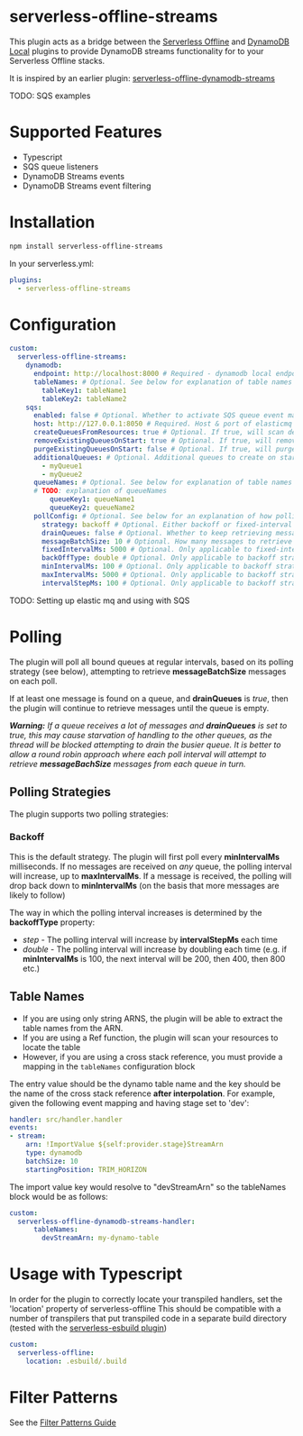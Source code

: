 # serverless-offline-streams

This plugin acts as a bridge between the [Serverless Offline](https://github.com/dherault/serverless-offline) and 
[DynamoDB Local](https://github.com/99x/serverless-dynamodb-local) plugins to provide DynamoDB streams functionality for
to your Serverless Offline stacks.

It is inspired by an earlier plugin: [serverless-offline-dynamodb-streams](https://github.com/CoorpAcademy/serverless-plugin)


TODO: SQS examples  

# Supported Features
* Typescript
* SQS queue listeners
* DynamoDB Streams events
* DynamoDB Streams event filtering

# Installation

```bash
npm install serverless-offline-streams
```

In your serverless.yml:
```yaml
plugins:
  - serverless-offline-streams
```

# Configuration
```yaml
custom:
  serverless-offline-streams:
    dynamodb:
      endpoint: http://localhost:8000 # Required - dynamodb local endpoint
      tableNames: # Optional. See below for explanation of table names mapping 
        tableKey1: tableName1
        tableKey2: tableName2
    sqs:
      enabled: false # Optional. Whether to activate SQS queue event mappings
      host: http://127.0.0.1:8050 # Required. Host & port of elasticmq instance  
      createQueuesFromResources: true # Optional. If true, will scan defined Resources for queues and create them according to the config
      removeExistingQueuesOnStart: true # Optional. If true, will remove all existing queues in elasticmq on startup
      purgeExistingQueuesOnStart: false # Optional. If true, will purge all existing queues in elasticmq on startup
      additionalQueues: # Optional. Additional queues to create on startup
        - myQueue1
        - myQueue2
      queueNames: # Optional. See below for explanation of table names mapping
      # TODO: explanation of queueNames
          queueKey1: queueName1
          queueKey2: queueName2
      pollConfig: # Optional. See below for an explanation of how polling works
        strategy: backoff # Optional. Either backoff or fixed-interval
        drainQueues: false # Optional. Whether to keep retrieving messages from a queue until there are no messages, if a message is found
        messageBatchSize: 10 # Optional. How many messages to retrieve in each batch
        fixedIntervalMs: 5000 # Optional. Only applicable to fixed-interval strategy
        backOffType: double # Optional. Only applicable to backoff strategy. Either double or step
        minIntervalMs: 100 # Optional. Only applicable to backoff strategy
        maxIntervalMs: 5000 # Optional. Only applicable to backoff strategy
        intervalStepMs: 100 # Optional. Only applicable to backoff strategy with step backoffType
```
    

TODO: Setting up elastic mq and using with SQS

# Polling
The plugin will poll all bound queues at regular intervals, based on its polling strategy (see below), attempting to 
retrieve **messageBatchSize** messages on each poll.

If at least one message is found on a queue, and **drainQueues** is _true_, then the plugin will continue to retrieve
messages until the queue is empty.

_**Warning:** If a queue receives a lot of messages and **drainQueues** is set to true, this may cause starvation of 
handling to the other queues, as the thread will be blocked attempting to drain the busier queue. It is better to allow 
a round robin approach where each poll interval will attempt to retrieve **messageBachSize** messages from each queue in 
turn._ 


## Polling Strategies
The plugin supports two polling strategies:

### Backoff 
This is the default strategy. The plugin will first poll every **minIntervalMs** milliseconds. If no messages are 
received on _any_ queue, the polling interval will increase, up to **maxIntervalMs**. If a message is received, the 
polling will drop back down to **minIntervalMs** (on the basis that more messages are likely to follow)
 
The way in which the polling interval increases is determined by the **backoffType** property:
* _step_ - The polling interval will increase by **intervalStepMs** each time
* _double_ - The polling interval will increase by doubling each time (e.g. if **minIntervalMs** is 100, the next 
               interval will be 200, then 400, then 800 etc.)

## Table Names
* If you are using only string ARNS, the plugin will be able to extract the table names from the ARN.
* If you are using a Ref function, the plugin will scan your resources to locate the table
* However, if you are using a cross stack reference, you must provide a mapping in the `tableNames` configuration block 

The entry value should be the dynamo table name and the  key should be the name of the cross stack reference 
__after interpolation__. For example, given the following event mapping and having stage set to 'dev':

```yaml
handler: src/handler.handler
events:
- stream:
    arn: !ImportValue ${self:provider.stage}StreamArn
    type: dynamodb
    batchSize: 10
    startingPosition: TRIM_HORIZON
```

The import value key would resolve to "devStreamArn" so the tableNames block would be as follows:

```yaml
custom:
  serverless-offline-dynamodb-streams-handler:
      tableNames: 
        devStreamArn: my-dynamo-table
```

# Usage with Typescript
In order for the plugin to correctly locate your transpiled handlers, set the 'location' property of serverless-offline
This should be compatible with a number of transpilers that put transpiled code in a separate build directory (tested 
with the [serverless-esbuild plugin](https://github.com/floydspace/serverless-esbuild)) 

```yaml
custom:
  serverless-offline:
    location: .esbuild/.build
```

# Filter Patterns
See the [Filter Patterns Guide](src/dynamodb/filterPatterns/README.md)